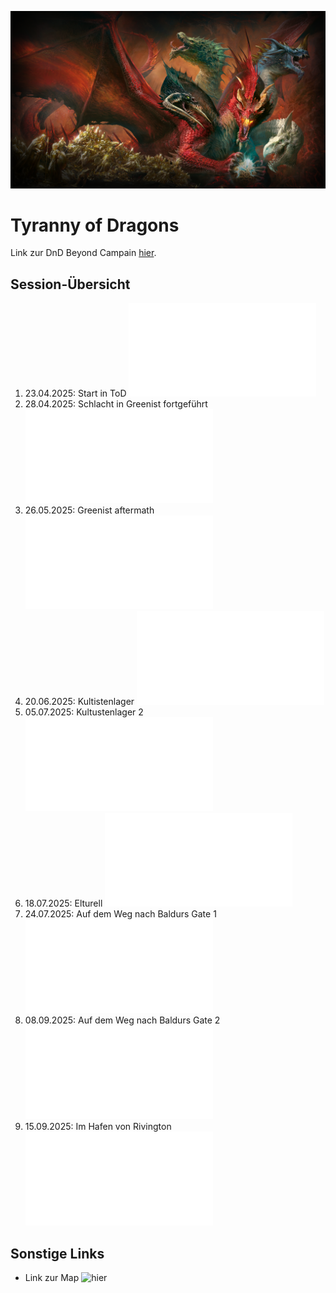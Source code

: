 ![TyrannyOfDragons](Bilder/tod_alduin_1080p.png)

# Tyranny of Dragons

Link zur DnD Beyond Campain [hier](https://www.dndbeyond.com/campaigns/6524535).

## Session-Übersicht

1. 23.04.2025: Start in ToD ![Link](Sessions/01_23-04-25.md)
2. 28.04.2025: Schlacht in Greenist fortgeführt ![Link](Sessions/02_28-04-25.md)
3. 26.05.2025: Greenist aftermath ![Link](Sessions/03_26-05-25.md)
4. 20.06.2025: Kultistenlager ![Link](Sessions/04_20-06-25.md)
5. 05.07.2025: Kultustenlager 2 ![Link](Sessions/05_05-07-25.md)
6. 18.07.2025: Elturell ![Link](Sessions/06_18-07-25.md)
7. 24.07.2025: Auf dem Weg nach Baldurs Gate 1 ![Link](Sessions/07_24-07-25.md)
8. 08.09.2025: Auf dem Weg nach Baldurs Gate 2 ![Link](Sessions/08_08-09-25.md)
9. 15.09.2025: Im Hafen von Rivington ![Link](Sessions/09_15-09-25.md)

## Sonstige Links

- Link zur Map ![hier](https://media.wizards.com/2015/images/dnd/resources/Sword-Coast-Map_HighRes.jpg)
